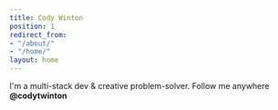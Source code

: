 ```yaml
---
title: Cody Winton
position: 1
redirect_from:
- "/about/"
- "/home/"
layout: home
---
```


I'm a multi-stack dev & creative problem-solver. Follow me anywhere **@codytwinton**
